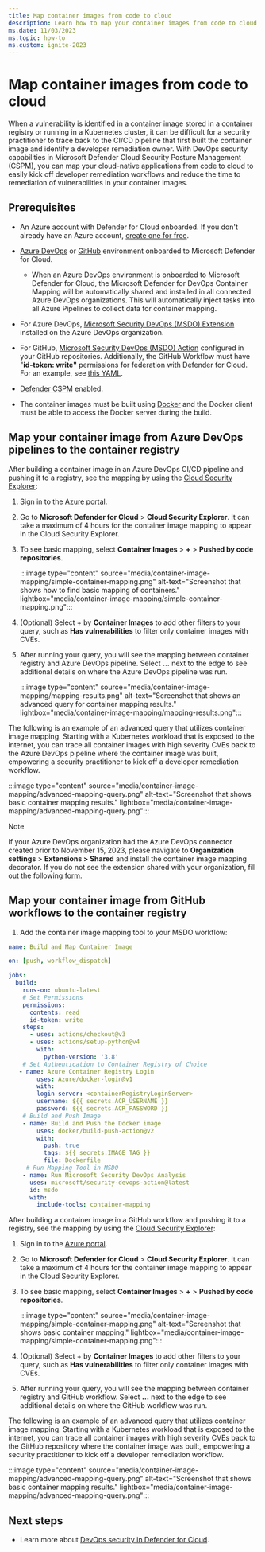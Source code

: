 ```yaml
---
title: Map container images from code to cloud
description: Learn how to map your container images from code to cloud.
ms.date: 11/03/2023
ms.topic: how-to
ms.custom: ignite-2023
---
```


# Map container images from code to cloud

When a vulnerability is identified in a container image stored in a container registry or running in a Kubernetes cluster, it can be difficult for a security practitioner to trace back to the CI/CD pipeline that first built the container image and identify a developer remediation owner. With DevOps security capabilities in Microsoft Defender Cloud Security Posture Management (CSPM), you can map your cloud-native applications from code to cloud to easily kick off developer remediation workflows and reduce the time to remediation of vulnerabilities in your container images.

## Prerequisites

- An Azure account with Defender for Cloud onboarded. If you don't already have an Azure account, [create one for free](https://azure.microsoft.com/free/?WT.mc_id=A261C142F).
- [Azure DevOps](quickstart-onboard-devops.md) or [GitHub](quickstart-onboard-github.md) environment onboarded to Microsoft Defender for Cloud.
  - When an Azure DevOps environment is onboarded to Microsoft Defender for Cloud, the Microsoft Defender for DevOps Container Mapping will be automatically shared and installed in all connected Azure DevOps organizations. This will automatically inject tasks into all Azure Pipelines to collect data for container mapping. 
    
- For Azure DevOps, [Microsoft Security DevOps (MSDO) Extension](azure-devops-extension.yml) installed on the Azure DevOps organization. 

- For GitHub, [Microsoft Security DevOps (MSDO) Action](github-action.md) configured in your GitHub repositories. Additionally, the GitHub Workflow must have "**id-token: write"** permissions for federation with Defender for Cloud. For an example, see [this YAML](https://github.com/microsoft/security-devops-action/blob/7e3060ae1e6a9347dd7de6b28195099f39852fe2/.github/workflows/on-push-verification.yml).
- [Defender CSPM](tutorial-enable-cspm-plan.md) enabled.
- The container images must be built using [Docker](https://www.docker.com/) and the Docker client must be able to access the Docker server during the build.

## Map your container image from Azure DevOps pipelines to the container registry

After building a container image in an Azure DevOps CI/CD pipeline and pushing it to a registry, see the mapping by using the [Cloud Security Explorer](how-to-manage-cloud-security-explorer.md):

1. Sign in to the [Azure portal](https://portal.azure.com/).

1. Go to **Microsoft Defender for Cloud** > **Cloud Security Explorer**. It can take a maximum of 4 hours for the container image mapping to appear in the Cloud Security Explorer.

1. To see basic mapping, select **Container Images** > **+** > **Pushed by code repositories**.

    :::image type="content" source="media/container-image-mapping/simple-container-mapping.png" alt-text="Screenshot that shows how to find basic mapping of containers." lightbox="media/container-image-mapping/simple-container-mapping.png":::

1. (Optional) Select + by **Container Images** to add other filters to your query, such as **Has vulnerabilities** to filter only container images with CVEs.

1. After running your query, you will see the mapping between container registry and Azure DevOps pipeline. Select **...** next to the edge to see additional details on where the Azure DevOps pipeline was run.

    :::image type="content" source="media/container-image-mapping/mapping-results.png" alt-text="Screenshot that shows an advanced query for container mapping results." lightbox="media/container-image-mapping/mapping-results.png":::

The following is an example of an advanced query that utilizes container image mapping. Starting with a Kubernetes workload that is exposed to the internet, you can trace all container images with high severity CVEs back to the Azure DevOps pipeline where the container image was built, empowering a security practitioner to kick off a developer remediation workflow.

  :::image type="content" source="media/container-image-mapping/advanced-mapping-query.png" alt-text="Screenshot that shows basic container mapping results." lightbox="media/container-image-mapping/advanced-mapping-query.png":::

> [!NOTE]
> If your Azure DevOps organization had the Azure DevOps connector created prior to November 15, 2023, please navigate to **Organization settings** > **Extensions > Shared** and install the container image mapping decorator. If you do not see the extension shared with your organization, fill out the following [form](https://aka.ms/ContainerImageMappingForm).

## Map your container image from GitHub workflows to the container registry

1. Add the container image mapping tool to your MSDO workflow:

```yml
name: Build and Map Container Image

on: [push, workflow_dispatch]

jobs:
  build:
    runs-on: ubuntu-latest
    # Set Permissions
    permissions:
      contents: read
      id-token: write
    steps:
      - uses: actions/checkout@v3
      - uses: actions/setup-python@v4
        with:
          python-version: '3.8' 
    # Set Authentication to Container Registry of Choice
   - name: Azure Container Registry Login 
        uses: Azure/docker-login@v1 
        with:
        login-server: <containerRegistryLoginServer>
        username: ${{ secrets.ACR_USERNAME }}
        password: ${{ secrets.ACR_PASSWORD }}
    # Build and Push Image
    - name: Build and Push the Docker image 
        uses: docker/build-push-action@v2
        with:
          push: true
          tags: ${{ secrets.IMAGE_TAG }}
          file: Dockerfile
     # Run Mapping Tool in MSDO
    - name: Run Microsoft Security DevOps Analysis
      uses: microsoft/security-devops-action@latest
      id: msdo
      with:
        include-tools: container-mapping
```

After building a container image in a GitHub workflow and pushing it to a registry, see the mapping by using the [Cloud Security Explorer](how-to-manage-cloud-security-explorer.md):

1. Sign in to the [Azure portal](https://portal.azure.com/).

1. Go to **Microsoft Defender for Cloud** > **Cloud Security Explorer**. It can take a maximum of 4 hours for the container image mapping to appear in the Cloud Security Explorer.

1. To see basic mapping, select **Container Images** > **+** > **Pushed by code repositories**.

    :::image type="content" source="media/container-image-mapping/simple-container-mapping.png" alt-text="Screenshot that shows basic container mapping." lightbox="media/container-image-mapping/simple-container-mapping.png":::

1. (Optional) Select + by **Container Images** to add other filters to your query, such as **Has vulnerabilities** to filter only container images with CVEs.

1. After running your query, you will see the mapping between container registry and GitHub workflow. Select **...** next to the edge to see additional details on where the GitHub workflow was run.

The following is an example of an advanced query that utilizes container image mapping. Starting with a Kubernetes workload that is exposed to the internet, you can trace all container images with high severity CVEs back to the GitHub repository where the container image was built, empowering a security practitioner to kick off a developer remediation workflow.

  :::image type="content" source="media/container-image-mapping/advanced-mapping-query.png" alt-text="Screenshot that shows basic container mapping results." lightbox="media/container-image-mapping/advanced-mapping-query.png":::

## Next steps

- Learn more about [DevOps security in Defender for Cloud](defender-for-devops-introduction.md).
